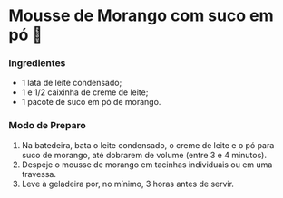 # Mousse de Morango com suco em pó 🍓

### Ingredientes

- 1 lata de leite condensado;
- 1 e 1/2 caixinha de creme de leite;
- 1 pacote de suco em pó de morango.

### Modo de Preparo

1. Na batedeira, bata o leite condensado, o creme de leite e o pó para suco de morango, até dobrarem de volume (entre 3 e 4 minutos).
2. Despeje o mousse de morango em tacinhas individuais ou em uma travessa.
3. Leve à geladeira por, no mínimo, 3 horas antes de servir.